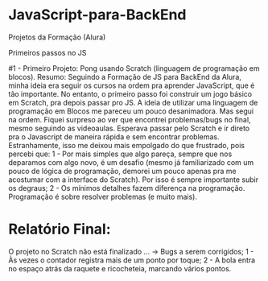 # JavaScript-para-BackEnd
Projetos da Formação (Alura)

Primeiros passos no JS

#1 - Primeiro Projeto:
Pong usando Scratch (linguagem de programação em blocos).
Resumo:
Seguindo a Formação de JS para BackEnd da Alura, minha ideia era seguir os cursos na ordem pra aprender JavaScript, que é tão importante.
No entanto, o primeiro passo foi construir um jogo básico em Scratch, pra depois passar pro JS. A ideia de utilizar uma linguagem de programação em Blocos me pareceu
um pouco desanimadora. Mas segui na ordem.
Fiquei surpreso ao ver que encontrei problemas/bugs no final, mesmo seguindo as videoaulas. Esperava passar pelo Scratch e ir direto pra o Javascript de maneira rápida
e sem encontrar problemas. Estranhamente, isso me deixou mais empolgado do que frustrado, pois percebi que:
1 - Por mais simples que algo pareça, sempre que nos deparamos com algo novo, é um desafio (mesmo já familiarizado com um pouco de lógica de programação, demorei
um pouco apenas pra me acostumar com a interface do Scratch). Por isso é sempre importante subir os degraus;
2 - Os mínimos detalhes fazem diferença na programação. Programação é sobre resolver problemas (e muito mais).

# Relatório Final:
O projeto no Scratch não está finalizado ...
-> Bugs a serem corrigidos;
1 - Às vezes o contador registra mais de um ponto por toque;
2 - A bola entra no espaço atrás da raquete e ricocheteia, marcando vários pontos.
